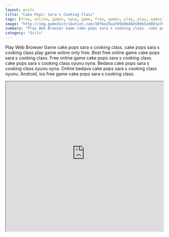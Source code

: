 ```yaml
---
layout: posts
title: "Cake Pops: Sara's Cooking Class"
tags: [free, online, games, oyna, game, free, games, play, play, games]
image: "http://img.gamedistribution.com/38fbe29aa599496884500b5e0881e761.jpg"
summary: "Play Web Browser Game cake pops sara s cooking class. cake pops sara s cooking class play game online only free. Best free online game cake pops sara s cooking class. Free online game cake pops sara s cooking class. cake pops sara s cooking class oyunu oyna. Bedava cake pops sara s cooking class oyunu oyna. Online bedava cake pops sara s cooking class oyunu. Android, ios free game cake pops sara s cooking class."
category: "Girls"
---
```


Play Web Browser Game cake pops sara s cooking class. cake pops sara s cooking class play game online only free. Best free online game cake pops sara s cooking class. Free online game cake pops sara s cooking class. cake pops sara s cooking class oyunu oyna. Bedava cake pops sara s cooking class oyunu oyna. Online bedava cake pops sara s cooking class oyunu. Android, ios free game cake pops sara s cooking class.

<iframe width="100%" height="480px;" src="http://flash.gamedistribution.com?game=38fbe29aa599496884500b5e0881e761"></iframe>